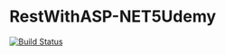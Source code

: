 # RestWithASP-NET5Udemy

[![Build Status](https://travis-ci.org/Douglas-Carvalho/RestWithASP-NET5Udemy.svg?branch=master)](https://travis-ci.org/Douglas-Carvalho/RestWithASP-NET5Udemy)